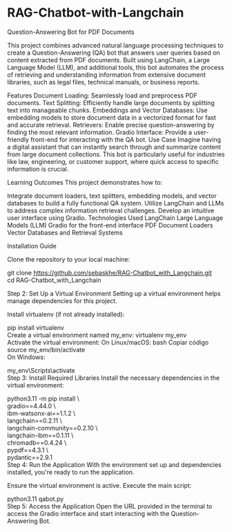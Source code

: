 # RAG-Chatbot-with-Langchain
Question-Answering Bot for PDF Documents

This project combines advanced natural language processing techniques to create a Question-Answering (QA) bot that answers user queries based on content extracted from PDF documents. Built using LangChain, a Large Language Model (LLM), and additional tools, this bot automates the process of retrieving and understanding information from extensive document libraries, such as legal files, technical manuals, or business reports.

Features
Document Loading: Seamlessly load and preprocess PDF documents.
Text Splitting: Efficiently handle large documents by splitting text into manageable chunks.
Embeddings and Vector Databases: Use embedding models to store document data in a vectorized format for fast and accurate retrieval.
Retrievers: Enable precise question-answering by finding the most relevant information.
Gradio Interface: Provide a user-friendly front-end for interacting with the QA bot.
Use Case
Imagine having a digital assistant that can instantly search through and summarize content from large document collections. This bot is particularly useful for industries like law, engineering, or customer support, where quick access to specific information is crucial.

Learning Outcomes
This project demonstrates how to:

Integrate document loaders, text splitters, embedding models, and vector databases to build a fully functional QA system.
Utilize LangChain and LLMs to address complex information retrieval challenges.
Develop an intuitive user interface using Gradio.
Technologies Used
LangChain
Large Language Models (LLM)
Gradio for the front-end interface
PDF Document Loaders
Vector Databases and Retrieval Systems


Installation Guide

Clone the repository to your local machine:

git clone https://github.com/sebaskhe/RAG-Chatbot_with_Langchain.git  
cd RAG-Chatbot_with_Langchain

Step 2: Set Up a Virtual Environment
Setting up a virtual environment helps manage dependencies for this project.

Install virtualenv (if not already installed):

pip install virtualenv  
Create a virtual environment named my_env:
virtualenv my_env  
Activate the virtual environment:
On Linux/macOS:
bash
Copiar código
source my_env/bin/activate  
On Windows:

my_env\Scripts\activate  
Step 3: Install Required Libraries
Install the necessary dependencies in the virtual environment:


python3.11 -m pip install \  
gradio==4.44.0 \  
ibm-watsonx-ai==1.1.2 \  
langchain==0.2.11 \  
langchain-community==0.2.10 \  
langchain-ibm==0.1.11 \  
chromadb==0.4.24 \  
pypdf==4.3.1 \  
pydantic==2.9.1  
Step 4: Run the Application
With the environment set up and dependencies installed, you're ready to run the application.

Ensure the virtual environment is active.
Execute the main script:

python3.11 qabot.py  
Step 5: Access the Application
Open the URL provided in the terminal to access the Gradio interface and start interacting with the Question-Answering Bot.
